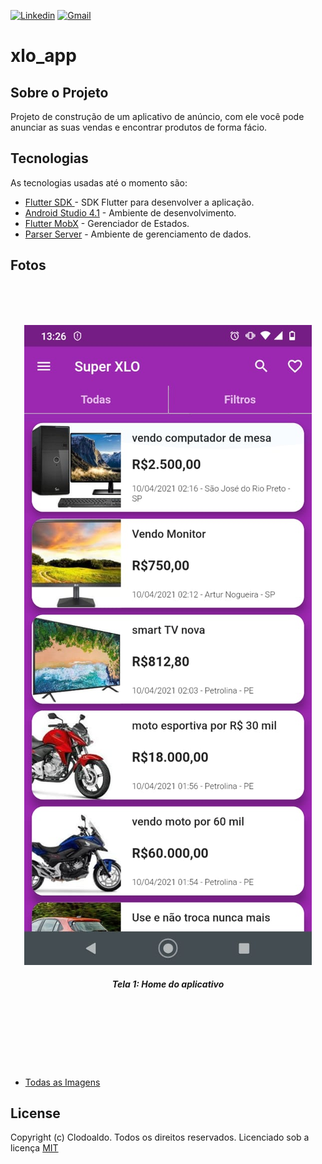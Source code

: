 [![Linkedin](https://img.shields.io/badge/LinkedIn-blue?style=for-the-badge&logo=Linkedin)](https://www.linkedin.com/in/clodoaldo-ribeiro-2a3049a6/) [![Gmail](https://img.shields.io/badge/-Gmail-c14438?style=for-the-badge&logo=Gmail&logoColor=white&link=mailto:clodoribeiro38@gmail.com)](mailto:clodoribeiro38@gmail.com)

# xlo_app
 
 ## Sobre o Projeto
 Projeto de construção de um aplicativo de anúncio, com ele você pode anunciar as suas vendas e encontrar produtos de forma fácio.
 
 
 ## Tecnologias
 As tecnologias usadas até o momento são:
 * [Flutter SDK ](https://flutter.dev/docs/get-started/install/windows) - SDK Flutter para desenvolver a aplicação.
 * [Android Studio 4.1](https://developer.android.com/studio) - Ambiente de desenvolvimento.
 * [Flutter MobX](https://pub.dev/packages/flutter_mobx) - Gerenciador de Estados.
 * [Parser Server](https://parseplatform.org/) - Ambiente de gerenciamento de dados.
 


 ## Fotos
<br /> 
<br /> 
<br />

<p align="center">
<img src="https://github.com/ClodoaldoRibeiro/xlo_app/blob/main/telas/home.jpeg" alt="ClodoaldoRibeiro"/>
<h5 align="center">Tela 1: Home do aplicativo</h5>
</p>


<br /> 
<br /> 
<br />
<br /> 
<br /> 
<br />

* [Todas as Imagens](https://github.com/ClodoaldoRibeiro/xlo_app/tree/main/telas)


 ## License
 Copyright (c) Clodoaldo. Todos os direitos reservados.
 Licenciado sob a licença [MIT](https://github.com/ClodoaldoRibeiro/xlo_app/blob/main/LICENSE)
 
 
 <!-- MARKDOWN LINKS & IMAGES -->
 [contributors-shield]: https://img.shields.io/github/contributors/lucasbarrossantos/vagasonline.svg?style=flat-square
 [contributors-url]: https://github.com/lucasbarrossantos/vagasonline/graphs/contributors
 [linkedin-shield]: https://img.shields.io/badge/-LinkedIn-black.svg?style=flat-square&logo=linkedin&colorB=555
 [linkedin-url]: https://www.linkedin.com/in/clodoaldo-ribeiro-2a3049a6/
